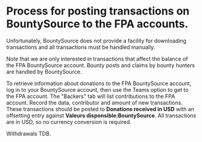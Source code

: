 # Process for posting transactions on BountySource to the FPA accounts.

<work in progress>

Unfortunately, BountySource does not provide a facility for downloading transactions and all transactions must be handled manually.

Note that we are only interested in transactions that affect the balance of the FPA BountySource account.  Bounty posts and claims by bounty hunters are handled by BountySource.

To retrieve information about donations to the FPA BountySource account, log in to your BountySource account, then use the Teams option to get to the FPA account.
The "Backers" tab will list contributions to the FPA account.  Record the data, contributor and amount of new transactions.  These transactions should be posted to **Donations received in USD** with an offsetting entry against **Valeurs disponsible:BountySource**.  All transactions are in USD, so no currency conversion is required.

Withdrawals TDB.
